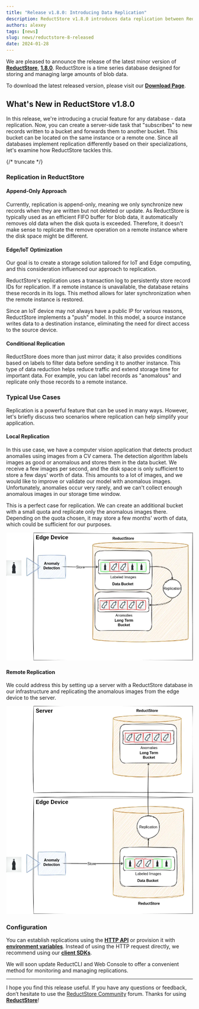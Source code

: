 ```yaml
---
title: "Release v1.8.0: Introducing Data Replication"
description: ReductStore v1.8.0 introduces data replication between ReductStore instances.
authors: alexey
tags: [news]
slug: news/reductstore-8-released
date: 2024-01-28
---
```


We are pleased to announce the release of the latest minor version of [**ReductStore**](https://www.reduct.store/), [**1.8.0**](https://github.com/reductstore/reductstore/releases/tag/v1.8.0). ReductStore is a time series database designed for storing and managing large amounts of blob data.

To download the latest released version, please visit our [**Download Page**](https://www.reduct.store/download).

## What's New in ReductStore v1.8.0

In this release, we're introducing a crucial feature for any database - data replication. Now, you can create a server-side task that "subscribes" to new records written to a bucket and forwards them to another bucket. This bucket can be located on the same instance or a remote one. Since all databases implement replication differently based on their specializations, let's examine how ReductStore tackles this.

<!--more-->
{/* truncate */}

### Replication in ReductStore

#### Append-Only Approach

Currently, replication is append-only, meaning we only synchronize new records when they are written but not deleted or update. As ReductStore is typically used as an efficient FIFO buffer for blob data, it automatically removes old data when the disk quota is exceeded. Therefore, it doesn't make sense to replicate the remove operation on a remote instance where the disk space might be different.

#### Edge/IoT Optimization

Our goal is to create a storage solution tailored for IoT and Edge computing, and this consideration influenced our approach to replication.

ReductStore's replication uses a transaction log to persistently store record IDs for replication. If a remote instance is unavailable, the database retains these records in its logs. This method allows for later synchronization when the remote instance is restored.

Since an IoT device may not always have a public IP for various reasons, ReductStore implements a "push" model. In this model, a source instance writes data to a destination instance, eliminating the need for direct access to the source device.

#### Conditional Replication

ReductStore does more than just mirror data; it also provides conditions based on labels to filter data before sending it to another instance. This type of data reduction helps reduce traffic and extend storage time for important data. For example, you can label records as "anomalous" and replicate only those records to a remote instance.

### Typical Use Cases

Replication is a powerful feature that can be used in many ways. However, let's briefly discuss two scenarios where replication can help simplify your application.

#### Local Replication

In this use case, we have a computer vision application that detects product anomalies using images from a CV camera. The detection algorithm labels images as good or anomalous and stores them in the data bucket. We receive a few images per second, and the disk space is only sufficient to store a few days' worth of data. This amounts to a lot of images, and we would like to improve or validate our model with anomalous images. Unfortunately, anomalies occur very rarely, and we can't collect enough anomalous images in our storage time window.

This is a perfect case for replication. We can create an additional bucket with a small quota and replicate only the anomalous images there. Depending on the quota chosen, it may store a few months' worth of data, which could be sufficient for our purposes.

![Local Replication Example](./img/local-replication.webp)


#### Remote Replication

We could address this by setting up a server with a ReductStore database in our infrastructure and replicating the anomalous images from the edge device to the server.

![Remote Replication Example](./img/remote-replication.webp)


### Configuration

You can establish replications using the [**HTTP API**](https://www.reduct.store/docs/next/http-api/replication-api) or provision it with [**environment variables**](https://www.reduct.store/docs/next/configuration#provisioning). Instead of using the HTTP request directly, we recommend using our [**client SDKs**](https://www.reduct.store/docs/next/getting-started#what-is-next).

We will soon update ReductCLI and Web Console to offer a convenient method for monitoring and managing replications.

---

I hope you find this release useful. If you have any questions or feedback, don’t hesitate to use the [ReductStore Community](https://community.reduct.store) forum.
Thanks for using [**ReductStore**](https://www.reduct.store/)!
